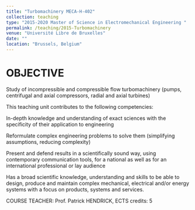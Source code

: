 ```yaml
---
title: "Turbomachinery MECA-H-402"
collection: teaching
type: "2015-2020 Master of Science in Electromechanical Engineering "
permalink: /teaching/2015-Turbomachinery
venue: "Université Libre de Bruxelles"
date: ""
location: "Brussels, Belgium"
---
```


OBJECTIVE
======

Study of incompressible and compressible flow turbomachinery (pumps, centrifugal and axial compressors, radial and axial turbines)

This teaching unit contributes to the following competencies:

In-depth knowledge and understanding of exact sciences with the specificity of their application to engineering

Reformulate complex engineering problems to solve them (simplifying assumptions, reducing complexity)

Present and defend results in a scientifically sound way, using contemporary communication tools, for a national as well as for an international professional or lay audience

Has a broad scientific knowledge, understanding and skills to be able to design, produce and maintain complex mechanical, electrical and/or energy systems with a focus on products, systems and services.


COURSE TEACHER: Prof. Patrick HENDRICK, ECTS credits: 5



